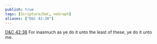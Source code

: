 ```yaml
---
publish: true
tags: [Scripture/DaC, noGraph]
aliases: ["D&C 42:38"]
---
```

[D&C 42:38](https://churchofjesuschrist.org/study/scriptures/dc-testament/dc/42?lang=eng&id=p38#p38) For inasmuch as ye do it unto the least of these, ye do it unto me.
